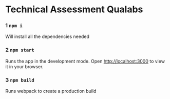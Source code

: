# Technical Assessment Qualabs

### 1 `npm i`
Will install all the dependencies needed
### 2 `npm start`
Runs the app in the development mode.
Open [http://localhost:3000](http://localhost:3000) to view it in your browser.
### 3 `npm build`
Runs webpack to create a production build

